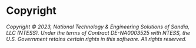 # Copyright

*Copyright © 2023, National Technology & Engineering Solutions of
Sandia, LLC (NTESS).  Under the terms of Contract DE-NA0003525 with
NTESS, the U.S.  Government retains certain rights in this software.
All rights reserved.*
